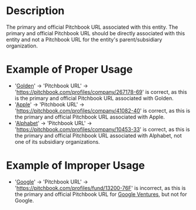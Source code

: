 # Description
The primary and official Pitchbook URL associated with this entity. The primary and official Pitchbook URL should be directly associated with this entity and not a Pitchbook URL for the entity's parent/subsidiary organization. 

# Example of Proper Usage
* '[Golden](https://golden.com/wiki/Golden-5R)' -> 'Pitchbook URL' -> 'https://pitchbook.com/profiles/company/267178-69' is correct, as this is the primary and official Pitchbook URL associated with Golden.
* '[Apple](https://pitchbook.com/profiles/company/41082-40)' -> 'Pitchbook URL' -> 'https://pitchbook.com/profiles/company/41082-40' is correct, as this is the primary and official Pitchbook URL associated with Apple.
* '[Alphabet](https://golden.com/wiki/Alphabet_Inc.-G36WRN)' -> 'Pitchbook URL' -> 'https://pitchbook.com/profiles/company/10453-33' is correct, as this is the primary and official Pitchbook URL associated with Alphabet, not one of its subsidiary organizations.

# Example of Improper Usage
* '[Google](https://golden.com/wiki/Google-MYW)' -> 'Pitchbook URL' -> 'https://pitchbook.com/profiles/fund/13200-76F' is incorrect, as this is the primary and official Pitchbook URL for [Google Ventures](https://golden.com/wiki/Google_Ventures-ZXYY9NR), but not for Google.